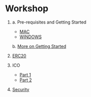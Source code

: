 # Workshop

1. a. Pre-requisites and Getting Started
    * [MAC](notes/MAC.md)
    * [WINDOWS](notes/WINDOWS.md)

   b. [More on Getting Started](notes/GETTING-STARTED.md)

2. [ERC20](notes/ERC20.md)

3. ICO
    * [Part 1](notes/ICO-1.md)
    * [Part 2](notes/ICO-2.md)

4. [Security](notes/SECURITY.md)